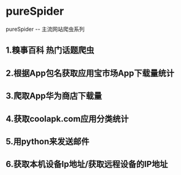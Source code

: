 # pureSpider
pureSpider  --  主流网站爬虫系列
## 1.糗事百科 热门话题爬虫

## 2.根据App包名获取应用宝市场App下载量统计

## 3.爬取App华为商店下载量

## 4.获取coolapk.com应用分类统计

## 5.用python来发送邮件

## 6.获取本机设备Ip地址/获取远程设备的IP地址